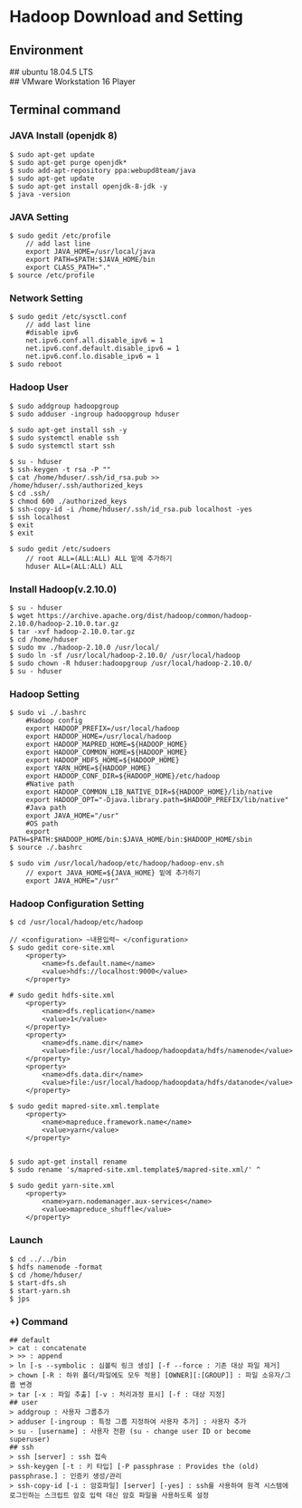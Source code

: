 # Hadoop Download and Setting

## Environment
\## ubuntu 18.04.5 LTS  
\## VMware Workstation 16 Player  

## Terminal command
### JAVA Install (openjdk 8) 
    $ sudo apt-get update
    $ sudo apt-get purge openjdk*
    $ sudo add-apt-repository ppa:webupd8team/java
    $ sudo apt-get update
    $ sudo apt-get install openjdk-8-jdk -y
    $ java -version

### JAVA Setting
    $ sudo gedit /etc/profile
        // add last line
        export JAVA_HOME=/usr/local/java
        export PATH=$PATH:$JAVA_HOME/bin
        export CLASS_PATH="."
    $ source /etc/profile

### Network Setting
    $ sudo gedit /etc/sysctl.conf
        // add last line
        #disable ipv6
        net.ipv6.conf.all.disable_ipv6 = 1
        net.ipv6.conf.default.disable_ipv6 = 1
        net.ipv6.conf.lo.disable_ipv6 = 1
    $ sudo reboot
    

### Hadoop User
    $ sudo addgroup hadoopgroup
    $ sudo adduser -ingroup hadoopgroup hduser
    
    $ sudo apt-get install ssh -y
    $ sudo systemctl enable ssh
    $ sudo systemctl start ssh
    
    $ su - hduser
    $ ssh-keygen -t rsa -P ""
    $ cat /home/hduser/.ssh/id_rsa.pub >> /home/hduser/.ssh/authorized_keys
    $ cd .ssh/
    $ chmod 600 ./authorized_keys
    $ ssh-copy-id -i /home/hduser/.ssh/id_rsa.pub localhost -yes
    $ ssh localhost
    $ exit
    $ exit

    $ sudo gedit /etc/sudoers
        // root ALL=(ALL:ALL) ALL 밑에 추가하기
        hduser ALL=(ALL:ALL) ALL
        
### Install Hadoop(v.2.10.0)
    $ su - hduser
    $ wget https://archive.apache.org/dist/hadoop/common/hadoop-2.10.0/hadoop-2.10.0.tar.gz
    $ tar -xvf hadoop-2.10.0.tar.gz
    $ cd /home/hduser
    $ sudo mv ./hadoop-2.10.0 /usr/local/
    $ sudo ln -sf /usr/local/hadoop-2.10.0/ /usr/local/hadoop
    $ sudo chown -R hduser:hadoopgroup /usr/local/hadoop-2.10.0/
    $ su - hduser

### Hadoop Setting
    $ sudo vi ./.bashrc
        #Hadoop config
        export HADOOP_PREFIX=/usr/local/hadoop
        export HADOOP_HOME=/usr/local/hadoop
        export HADOOP_MAPRED_HOME=${HADOOP_HOME}
        export HADOOP_COMMON_HOME=${HADOOP_HOME}
        export HADOOP_HDFS_HOME=${HADOOP_HOME}
        export YARN_HOME=${HADOOP_HOME}
        export HADOOP_CONF_DIR=${HADOOP_HOME}/etc/hadoop
        #Native path
        export HADOOP_COMMON_LIB_NATIVE_DIR=${HADOOP_HOME}/lib/native
        export HADOOP_OPT="-Djava.library.path=$HADOOP_PREFIX/lib/native"
        #Java path
        export JAVA_HOME="/usr"
        #OS path
        export PATH=$PATH:$HADOOP_HOME/bin:$JAVA_HOME/bin:$HADOOP_HOME/sbin
    $ source ./.bashrc
    
    $ sudo vim /usr/local/hadoop/etc/hadoop/hadoop-env.sh
        // export JAVA_HOME=${JAVA_HOME} 밑에 추가하기
        export JAVA_HOME="/usr"
    
### Hadoop Configuration Setting
    $ cd /usr/local/hadoop/etc/hadoop
    
    // <configuration> ~내용입력~ </configuration>
    $ sudo gedit core-site.xml
        <property>
            <name>fs.default.name</name>
            <value>hdfs://localhost:9000</value>
        </property>
    
    # sudo gedit hdfs-site.xml
        <property>
            <name>dfs.replication</name>
            <value>1</value>
        </property>
        <property>
            <name>dfs.name.dir</name>
            <value>file:/usr/local/hadoop/hadoopdata/hdfs/namenode</value>
        </property>
        <property>
            <name>dfs.data.dir</name>
            <value>file:/usr/local/hadoop/hadoopdata/hdfs/datanode</value>
        </property>

    $ sudo gedit mapred-site.xml.template
        <property>
            <name>mapreduce.framework.name</name>
            <value>yarn</value>
        </property>
        
        
    $ sudo apt-get install rename
    $ sudo rename 's/mapred-site.xml.template$/mapred-site.xml/' ^
    
    $ sudo gedit yarn-site.xml
        <property>
            <name>yarn.nodemanager.aux-services</name>
            <value>mapreduce_shuffle</value>
        </property>

### Launch
    $ cd ../../bin
    $ hdfs namenode -format
    $ cd /home/hduser/
    $ start-dfs.sh
    $ start-yarn.sh
    $ jps



### +) Command
    ## default
    > cat : concatenate
    > >> : append
    > ln [-s --symbolic : 심볼릭 링크 생성] [-f --force : 기존 대상 파일 제거]
    > chown [-R : 하위 폴더/파일에도 모두 적용] [OWNER][:[GROUP]] : 파일 소유자/그룹 변경
    > tar [-x : 파일 추출] [-v : 처리과정 표시] [-f : 대상 지정]
    ## user
    > addgroup : 사용자 그룹추가
    > adduser [-ingroup : 특정 그룹 지정하여 사용자 추가] : 사용자 추가 
    > su - [username] : 사용자 전환 (su - change user ID or become superuser)
    ## ssh
    > ssh [server] : ssh 접속
    > ssh-keygen [-t : 키 타입] [-P passphrase : Provides the (old) passphrase.] : 인증키 생성/관리 
    > ssh-copy-id [-i : 암호파일] [server] [-yes] : ssh를 사용하여 원격 시스템에 로그인하는 스크립트 암호 입력 대신 암호 파일을 사용하도록 설정
